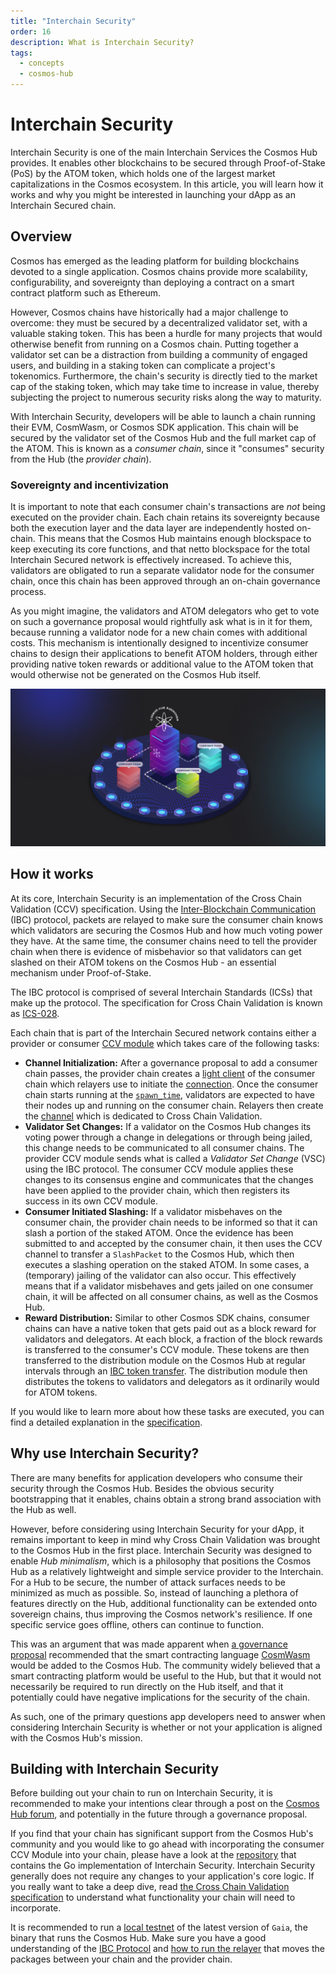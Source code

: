 ```yaml
---
title: "Interchain Security"
order: 16
description: What is Interchain Security?
tags: 
  - concepts
  - cosmos-hub
---
```


# Interchain Security

<HighlightBox type="learning">

Interchain Security is one of the main Interchain Services the Cosmos Hub provides. It enables other blockchains to be secured through Proof-of-Stake (PoS) by the ATOM token, which holds one of the largest market capitalizations in the Cosmos ecosystem. In this article, you will learn how it works and why you might be interested in launching your dApp as an Interchain Secured chain.

</HighlightBox>

## Overview

Cosmos has emerged as the leading platform for building blockchains devoted to a single application. Cosmos chains provide more scalability, configurability, and sovereignty than deploying a contract on a smart contract platform such as Ethereum.

However, Cosmos chains have historically had a major challenge to overcome: they must be secured by a decentralized validator set, with a valuable staking token. This has been a hurdle for many projects that would otherwise benefit from running on a Cosmos chain. Putting together a validator set can be a distraction from building a community of engaged users, and building in a staking token can complicate a project's tokenomics. Furthermore, the chain's security is directly tied to the market cap of the staking token, which may take time to increase in value, thereby subjecting the project to numerous security risks along the way to maturity.

With Interchain Security, developers will be able to launch a chain running their EVM, CosmWasm, or Cosmos SDK application. This chain will be secured by the validator set of the Cosmos Hub and the full market cap of the ATOM. This is known as a _consumer chain_, since it "consumes" security from the Hub (the _provider chain_).

### Sovereignty and incentivization

It is important to note that each consumer chain's transactions are _not_ being executed on the provider chain. Each chain retains its sovereignty because both the execution layer and the data layer are independently hosted on-chain. This means that the Cosmos Hub maintains enough blockspace to keep executing its core functions, and that netto blockspace for the total Interchain Secured network is effectively increased. To achieve this, validators are obligated to run a separate validator node for the consumer chain, once this chain has been approved through an on-chain governance process.

As you might imagine, the validators and ATOM delegators who get to vote on such a governance proposal would rightfully ask what is in it for them, because running a validator node for a new chain comes with additional costs. This mechanism is intentionally designed to incentivize consumer chains to design their applications to benefit ATOM holders, through either providing native token rewards or additional value to the ATOM token that would otherwise not be generated on the Cosmos Hub itself.

![Interchain Security Diagram](/academy/3-cosmos-hub/images/interchain_security.jpg)

## How it works

At its core, Interchain Security is an implementation of the Cross Chain Validation (CCV) specification. Using the [Inter-Blockchain Communication](../4-ibc/1-what-is-ibc.md) (IBC) protocol, packets are relayed to make sure the consumer chain knows which validators are securing the Cosmos Hub and how much voting power they have. At the same time, the consumer chains need to tell the provider chain when there is evidence of misbehavior so that validators can get slashed on their ATOM tokens on the Cosmos Hub - an essential mechanism under Proof-of-Stake.

<HighlightBox type="docs">

The IBC protocol is comprised of several Interchain Standards (ICSs) that make up the protocol. The specification for Cross Chain Validation is known as [ICS-028](https://github.com/cosmos/ibc/blob/main/spec/app/ics-028-cross-chain-validation).

</HighlightBox>

Each chain that is part of the Interchain Secured network contains either a provider or consumer [CCV module](https://github.com/cosmos/interchain-security/tree/main/x/ccv) which takes care of the following tasks:

* **Channel Initialization:** After a governance proposal to add a consumer chain passes, the provider chain creates a [light client](../4-ibc/4-clients.md) of the consumer chain which relayers use to initiate the [connection](../4-ibc/2-connections.md). Once the consumer chain starts running at the [`spawn_time`](https://github.com/cosmos/interchain-security/blob/main/proto/interchain_security/ccv/provider/v1/provider.proto#L36), validators are expected to have their nodes up and running on the consumer chain. Relayers then create the [channel](../4-ibc/3-channels.md) which is dedicated to Cross Chain Validation. 
* **Validator Set Changes:** If a validator on the Cosmos Hub changes its voting power through a change in delegations or through being jailed, this change needs to be communicated to all consumer chains. The provider CCV module sends what is called a _Validator Set Change_ (VSC) using the IBC protocol. The consumer CCV module applies these changes to its consensus engine and communicates that the changes have been applied to the provider chain, which then registers its success in its own CCV module.
* **Consumer Initiated Slashing:** If a validator misbehaves on the consumer chain, the provider chain needs to be informed so that it can slash a portion of the staked ATOM. Once the evidence has been submitted to and accepted by the consumer chain, it then uses the CCV channel to transfer a `SlashPacket` to the Cosmos Hub, which then executes a slashing operation on the staked ATOM. In some cases, a (temporary) jailing of the validator can also occur. This effectively means that if a validator misbehaves and gets jailed on one consumer chain, it will be affected on all consumer chains, as well as the Cosmos Hub.
* **Reward Distribution:** Similar to other Cosmos SDK chains, consumer chains can have a native token that gets paid out as a block reward for validators and delegators. At each block, a fraction of the block rewards is transferred to the consumer's CCV module. These tokens are then transferred to the distribution module on the Cosmos Hub at regular intervals through an [IBC token transfer](../4-ibc/5-token-transfer.md). The distribution module then distributes the tokens to validators and delegators as it ordinarily would for ATOM tokens.

<HighlightBox type="docs">

If you would like to learn more about how these tasks are executed, you can find a detailed explanation in the [specification](https://github.com/cosmos/ibc/blob/main/spec/app/ics-028-cross-chain-validation/overview_and_basic_concepts.md#channel-initialization).

</HighlightBox>

## Why use Interchain Security?

There are many benefits for application developers who consume their security through the Cosmos Hub. Besides the obvious security bootstrapping that it enables, chains obtain a strong brand association with the Hub as well.

However, before considering using Interchain Security for your dApp, it remains important to keep in mind why Cross Chain Validation was brought to the Cosmos Hub in the first place. Interchain Security was designed to enable _Hub minimalism_, which is a philosophy that positions the Cosmos Hub as a relatively lightweight and simple service provider to the Interchain. For a Hub to be secure, the number of attack surfaces needs to be minimized as much as possible. So, instead of launching a plethora of features directly on the Hub, additional functionality can be extended onto sovereign chains, thus improving the Cosmos network's resilience. If one specific service goes offline, others can continue to function.

This was an argument that was made apparent when [a governance proposal](https://www.mintscan.io/cosmos/proposals/69) recommended that the smart contracting language [CosmWasm](../1-what-is-cosmos/2-cosmos-ecosystem.md#cosmwasm-multi-chain-smart-contracts) would be added to the Cosmos Hub. The community widely believed that a smart contracting platform would be useful to the Hub, but that it would not necessarily be required to run directly on the Hub itself, and that it potentially could have negative implications for the security of the chain.

As such, one of the primary questions app developers need to answer when considering Interchain Security is whether or not your application is aligned with the Cosmos Hub's mission.

## Building with Interchain Security

Before building out your chain to run on Interchain Security, it is recommended to make your intentions clear through a post on the [Cosmos Hub forum](https://forum.cosmos.network/), and potentially in the future through a governance proposal. 

If you find that your chain has significant support from the Cosmos Hub's community and you would like to go ahead with incorporating the consumer CCV Module into your chain, please have a look at the [repository](https://github.com/cosmos/interchain-security) that contains the Go implementation of Interchain Security. Interchain Security generally does not require any changes to your application's core logic. If you really want to take a deep dive, read [the Cross Chain Validation specification](https://github.com/cosmos/ibc/blob/main/spec/app/ics-028-cross-chain-validation) to understand what functionality your chain will need to incorporate.

It is recommended to run a [local testnet](https://github.com/cosmos/testnets/) of the latest version of `Gaia`, the binary that runs the Cosmos Hub. Make sure you have a good understanding of the [IBC Protocol](../4-ibc/1-what-is-ibc.md) and [how to run the relayer](../../hands-on-exercise/4-ibc-adv/2-relayer-intro.md) that moves the packages between your chain and the provider chain.

<!--## Next up

Are you ready to get some ATOM? Find out all about the native token of the Cosmos Hub and how to stake ATOM in the [next section](./4-atom-staking.md).-->
